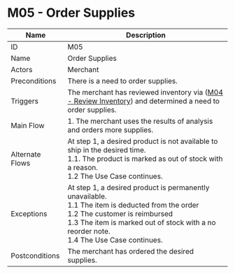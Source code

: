 # M05 - Order Supplies

| Name | Description|
| -----| -----------|
|ID | M05|
|Name| Order Supplies|
|Actors| Merchant|
|Preconditions| There is a need to order supplies.|
|Triggers| The merchant has reviewed inventory via ([M04 - Review Inventory](M04-Review-Inventory.md)) and determined a need to order supplies.|
|Main Flow| 1. The merchant uses the results of analysis and orders more supplies. |
|Alternate Flows| At step 1, a desired product is not available to ship in the desired time.<br/>1.1. The product is marked as out of stock with a reason.<br/>1.2 The Use Case continues.|
|Exceptions| At step 1, a desired product is permanently unavailable.<br/>1.1 The item is deducted from the order<br/>1.2 The customer is reimbursed<br/>1.3 The item is marked out of stock with a no reorder note.<br/>1.4 The Use Case continues.|
|Postconditions| The merchant has ordered the desired supplies.|
